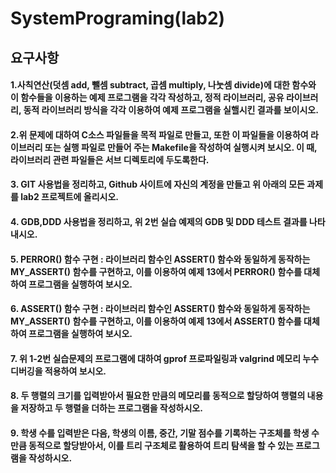 # SystemPrograming(lab2)

## 요구사항

#### 1.사칙연산(덧셈 add, 뺄셈 subtract, 곱셈 multiply, 나눗셈 divide)에 대한 함수와 이 함수들을 이용하는 예제 프로그램을 각각 작성하고, 정적 라이브러리, 공유 라이브러리, 동적 라이브러리 방식을 각각 이용하여 예제 프로그램을 실핼시킨 결과를 보이시오.

#### 2.위 문제에 대하여 C소스 파일들을 목적 파일로 만들고, 또한 이 파일들을 이용하여 라이브러리 또는 실행 파일로 만들어 주는 Makefile을 작성하여 실행시켜 보시오. 이 때, 라이브러리 관련 파일들은 서브 디렉토리에 두도록한다.

#### 3. GIT 사용법을 정리하고, Github 사이트에 자신의 계정을 만들고 위 아래의 모든 과제를 lab2 프로젝트에 올리시오.

#### 4. GDB,DDD 사용법을 정리하고, 위 2번 실습 예제의 GDB 및 DDD 테스트 결과를 나타내시오.

#### 5. PERROR() 함수 구현 : 라이브러리 함수인 ASSERT() 함수와 동일하게 동작하는 	MY_ASSERT() 함수를 구현하고, 이를 이용하여 예제 13에서 PERROR() 함수를 대체하여 프로그램을 실행하여 보시오.

#### 6. ASSERT() 함수 구현 : 라이브러리 함수인 ASSERT() 함수와 동일하게 동작하는 	MY_ASSERT() 함수를 구현하고, 이를 이용하여 예제 13에서 ASSERT() 함수를 대체하여 프로그램을 실행하여 보시오.

#### 7. 위 1-2번 실습문제의 프로그램에 대하여 gprof 프로파일링과 valgrind 메모리 누수 디버깅을 적용하여 보시오.

#### 8. 두 행렬의 크기를 입력받아서 필요한 만큼의 메모리를 동적으로 할당하여 행렬의 내용을 저장하고 두 행렬을 더하는 프로그램을 작성하시오.

#### 9. 학생 수를 입력받은 다음, 학생의 이름, 중간, 기말 점수를 기록하는 구조체를 학생 수만큼 동적으로 할당받아서, 이를 트리 구조체로 활용하여 트리 탐색을 할 수 있는 프로그램을 작성하시오.
